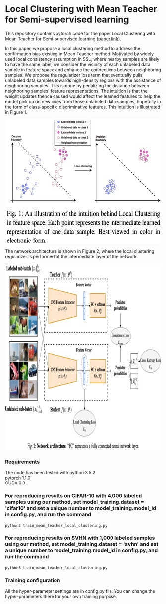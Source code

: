 # Local Clustering with Mean Teacher for Semi-supervised learning

This repository contains pytorch code for the paper Local Clustering with Mean Teacher for Semi-supervised learning ([paper link](https://arxiv.org/pdf/2004.09665.pdf)).

In this paper, we propose a local clustering method to address the confirmation bias existing in Mean Teacher method. Motivated by widely used local consistency assumption in SSL, where nearby samples are likely to have the same label, we consider the vicinity of each unlabeled data sample in feature space and enhance the connections between neighboring samples. We propose the regularizer loss term that eventually pulls unlabeled data samples towards high-density regions with the assistance of neighboring samples. This is done by penalizing the distance between neighboring samples' feature representations. The intuition is that the weight updates thence caused would affect the learned features to help the model pick up on new cues from those unlabeled data samples, hopefully in the form of class-specific discriminative features. This intuition is illustrated in Figure 1.

<p align="center">
    <img src="figure1.png" height="400" width= "500">
</p>

The network architecture is shown in Figure 2, where the local clustering regularizer is performed at the intermediate layer of the network.

<p align="center">
    <img src="figure2.png" height="600" width= "800">
</p>

### Requirements
The code has been tested with
python 3.5.2  
pytorch 1.1.0  
CUDA 9.0  

### For reproducing results on CIFAR-10 with 4,000 labeled samples using our method, set model_training.dataset = 'cifar10' and set a unique number to model_training.model_id in config.py, and run the command
```
python3 train_mean_teacher_local_clustering.py
```

### For reproducing results on SVHN with 1,000 labeled samples using our method, set model_training.dataset = 'svhn' and set a unique number to model_training.model_id in config.py, and run the command
```
python3 train_mean_teacher_local_clustering.py
```

### Training configuration
All the hyper-parameter settings are in config.py file. You can change the hyper-parameters there for your own training purpose.

